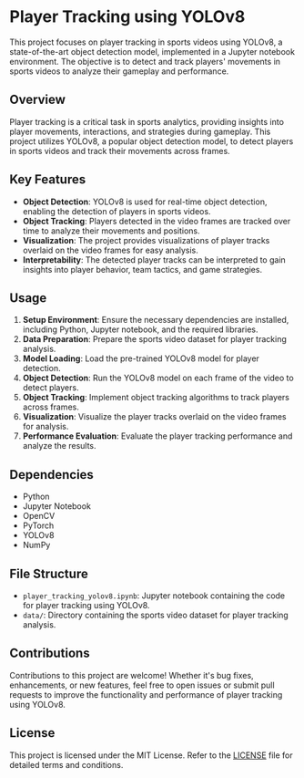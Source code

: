 # Player Tracking using YOLOv8

This project focuses on player tracking in sports videos using YOLOv8, a state-of-the-art object detection model, implemented in a Jupyter notebook environment. The objective is to detect and track players' movements in sports videos to analyze their gameplay and performance.

## Overview

Player tracking is a critical task in sports analytics, providing insights into player movements, interactions, and strategies during gameplay. This project utilizes YOLOv8, a popular object detection model, to detect players in sports videos and track their movements across frames.

## Key Features

- **Object Detection**: YOLOv8 is used for real-time object detection, enabling the detection of players in sports videos.
- **Object Tracking**: Players detected in the video frames are tracked over time to analyze their movements and positions.
- **Visualization**: The project provides visualizations of player tracks overlaid on the video frames for easy analysis.
- **Interpretability**: The detected player tracks can be interpreted to gain insights into player behavior, team tactics, and game strategies.

## Usage

1. **Setup Environment**: Ensure the necessary dependencies are installed, including Python, Jupyter notebook, and the required libraries.
2. **Data Preparation**: Prepare the sports video dataset for player tracking analysis.
3. **Model Loading**: Load the pre-trained YOLOv8 model for player detection.
4. **Object Detection**: Run the YOLOv8 model on each frame of the video to detect players.
5. **Object Tracking**: Implement object tracking algorithms to track players across frames.
6. **Visualization**: Visualize the player tracks overlaid on the video frames for analysis.
7. **Performance Evaluation**: Evaluate the player tracking performance and analyze the results.

## Dependencies

- Python
- Jupyter Notebook
- OpenCV
- PyTorch
- YOLOv8
- NumPy

## File Structure

- `player_tracking_yolov8.ipynb`: Jupyter notebook containing the code for player tracking using YOLOv8.
- `data/`: Directory containing the sports video dataset for player tracking analysis.

## Contributions

Contributions to this project are welcome! Whether it's bug fixes, enhancements, or new features, feel free to open issues or submit pull requests to improve the functionality and performance of player tracking using YOLOv8.

## License

This project is licensed under the MIT License. Refer to the [LICENSE](LICENSE) file for detailed terms and conditions.
